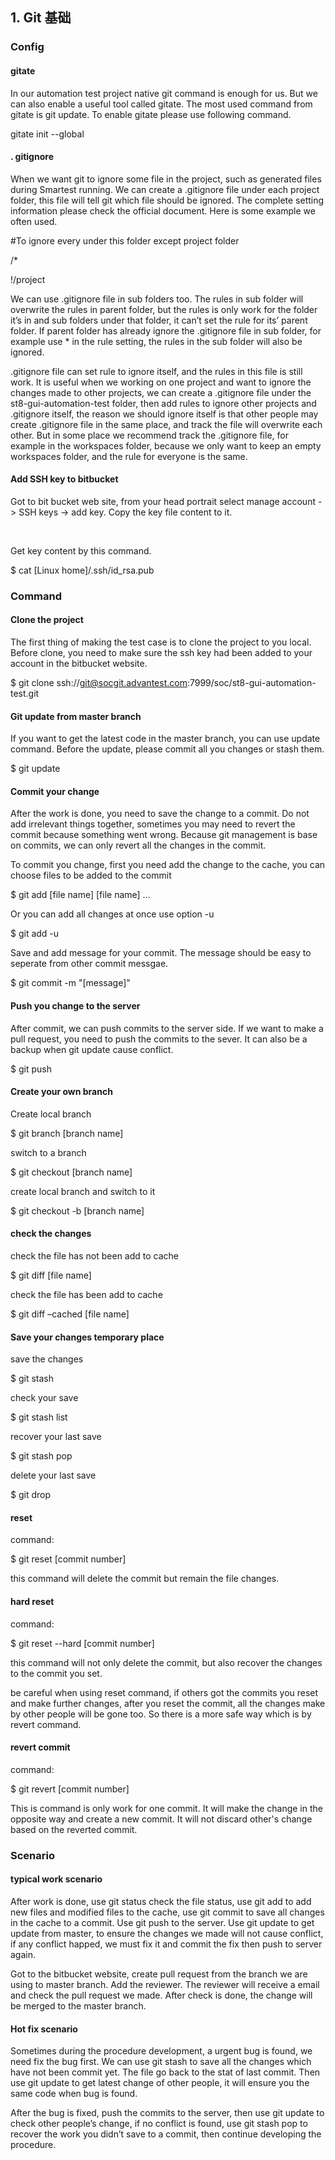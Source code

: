 ## 1.     Git 基础  

### Config

#### gitate

In our automation test project native git command is enough for us. But we can also enable a useful tool called gitate. The most used command from gitate is git update. To enable gitate please use following command.

 

gitate init --global

 

#### . gitignore

When we want git to ignore some file in the project, such as generated files during Smartest running. We can create a .gitignore file under each project folder, this file will tell git which file should be ignored. The complete setting information please check the official document. Here is some example we often used.

 

\#To ignore every under this folder except project folder

/*

!/project

 

We can use .gitignore file in sub folders too. The rules in sub folder will overwrite the rules in parent folder, but the rules is only work for the folder it’s in and sub folders under that folder, it can’t set the rule for its’ parent folder. If parent folder has already ignore the .gitignore file in sub folder, for example use * in the rule setting, the rules in the sub folder will also be ignored. 

 

.gitignore file can set rule to ignore itself, and the rules in this file is still work. It is useful when we working on one project and want to ignore the changes made to other projects, we can create a .gitignore file under the st8-gui-automation-test folder, then add rules to ignore other projects and .gitignore itself, the reason we should ignore itself is that other people may create .gitignore file in the same place, and track the file will overwrite each other. But in some place we recommend track the .gitignore file, for example in the workspaces folder, because we only want to keep an empty workspaces folder, and the rule for everyone is the same.

 

#### Add SSH key to bitbucket

Got to bit bucket web site, from your head portrait select manage account -> SSH keys -> add key. Copy the key file content to it. 

​                                     

 

Get key content by this command.

 

$ cat [Linux home]/.ssh/id_rsa.pub

 

### Command    

#### Clone the project

The first thing of making the test case is to clone the project to you local. Before clone, you need to make sure the ssh key had been added to your account in the bitbucket website.

 

$ git clone ssh://git@socgit.advantest.com:7999/soc/st8-gui-automation-test.git



 

#### Git update from master branch

If you want to get the latest code in the master branch, you can use update command. Before the update, please commit all you changes or stash them.

 

$ git update

 

#### Commit your change

After the work is done, you need to save the change to a commit. Do not add irrelevant things together, sometimes you may need to revert the commit because something went wrong. Because git management is base on commits, we can only revert all the changes in the commit. 

 

To commit you change, first you need add the change to the cache, you can choose files to be added to the commit 

 

$ git add [file name] [file name] ...

 

Or you can add all changes at once use option -u 

 

$ git add -u

 

Save and add message for your commit. The message should be easy to seperate from other commit messgae.

 

$ git commit -m "[message]"

 

#### Push you change to the server

After commit, we can push commits to the server side. If we want to make a pull request, you need to push the commits to the sever. It can also be a backup when git update cause conflict. 

 

$ git push

 

#### Create your own branch

Create local branch

 

$ git branch [branch name]

 

switch to a branch

 

$ git checkout [branch name]

 

create local branch and switch to it


 $ git checkout -b [branch name]

 

#### check the changes

check the file has not been add to cache

 

$ git diff [file name]

 

check the file has been add to cache

 

$ git diff –cached [file name]

 

#### Save your changes temporary place

save the changes

 

$ git stash

 

check your save

 

$ git stash list

 

recover your last save

 

$ git stash pop

 

 

delete your last save

 

$ git drop

 

 

#### reset

command:

$ git reset [commit number]

 

this command will delete the commit but remain the file changes.

 

#### hard reset

command:

$ git reset --hard [commit number]

 

this command will not only delete the commit, but also recover the changes to the commit you set.

 

be careful when using reset command, if others got the commits you reset and make further changes, after you reset the commit, all the changes make by other people will be gone too. So there is a more safe way which is by revert command.

 

#### revert commit

command:

$ git revert [commit number]

 

This is command is only work for one commit. It will make the change in the opposite way and create a new commit. It will not discard other's change based on the reverted commit. 

 

 

### Scenario

#### typical work scenario

After work is done, use git status check the file status, use git add to add new files and modified files to the cache, use git commit to save all changes in the cache to a commit. Use git push to the server. Use git update to get update from master, to ensure the changes we made will not cause conflict, if any conflict happed, we must fix it and commit the fix then push to server again. 

 

Got to the bitbucket website, create pull request from the branch we are using to master branch. Add the reviewer. The reviewer will receive a email and check the pull request we made. After check is done, the change will be merged to the master branch. 

 

#### Hot fix scenario

Sometimes during the procedure development, a urgent bug is found, we need fix the bug first. We can use git stash to save all the changes which have not been commit yet. The file go back to the stat of last commit. Then use git update to get latest change of other people, it will ensure you the same code when bug is found. 

 

After the bug is fixed, push the commits to the server, then use git update to check other people’s change, if no conflict is found, use git stash pop to recover the work you didn’t save to a commit, then continue developing the procedure.  

 

 